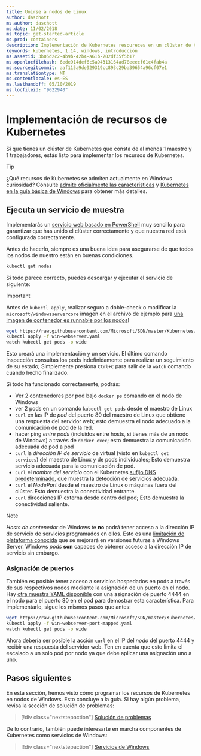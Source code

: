 ```yaml
---
title: Unirse a nodos de Linux
author: daschott
ms.author: daschott
ms.date: 11/02/2018
ms.topic: get-started-article
ms.prod: containers
description: Implementación de Kubernetes resoureces en un clúster de Kubernetes de sistemas operativos combinados.
keywords: kubernetes, 1.14, windows, introducción
ms.assetid: 3b05d2c2-4b9b-42b4-a61b-702df35f5b17
ms.openlocfilehash: 6ede914def6c5a94313164ad78eeecf61c4fab4a
ms.sourcegitcommit: aaf115a9de929319cc893c29ba39654a96cf07e1
ms.translationtype: MT
ms.contentlocale: es-ES
ms.lasthandoff: 05/10/2019
ms.locfileid: "9622940"
---
```

# <a name="deploying-kubernetes-resources"></a>Implementación de recursos de Kubernetes #
Si que tienes un clúster de Kubernetes que consta de al menos 1 maestro y 1 trabajadores, estás listo para implementar los recursos de Kubernetes.
> [!TIP] 
> ¿Qué recursos de Kubernetes se admiten actualmente en Windows curiosidad? Consulte [admite oficialmente las características](https://kubernetes.io/docs/getting-started-guides/windows/#supported-features) y [Kubernetes en la guía básica de Windows](https://trello.com/b/rjTqrwjl/windows-k8s-roadmap) para obtener más detalles.


## <a name="running-a-sample-service"></a>Ejecuta un servicio de muestra ##
Implementarás un [servicio web basado en PowerShell](https://github.com/Microsoft/SDN/blob/master/Kubernetes/WebServer.yaml) muy sencillo para garantizar que has unido el clúster correctamente y que nuestra red está configurada correctamente.

Antes de hacerlo, siempre es una buena idea para asegurarse de que todos los nodos de nuestro están en buenas condiciones.
```bash
kubectl get nodes
```

Si todo parece correcto, puedes descargar y ejecutar el servicio de siguiente:
> [!Important] 
> Antes de `kubectl apply`, realizar seguro a doble-check o modificar la `microsoft/windowsservercore` imagen en el archivo de ejemplo para [una imagen de contenedor es runnable por los nodos](https://docs.microsoft.com/virtualization/windowscontainers/deploy-containers/version-compatibility#choosing-container-os-versions)!

```bash
wget https://raw.githubusercontent.com/Microsoft/SDN/master/Kubernetes/flannel/l2bridge/manifests/simpleweb.yml -O win-webserver.yaml
kubectl apply -f win-webserver.yaml
watch kubectl get pods -o wide
```

Esto creará una implementación y un servicio. El último comando inspección consultas los pods indefinidamente para realizar un seguimiento de su estado; Simplemente presiona `Ctrl+C` para salir de la `watch` comando cuando hecho finalizado.

Si todo ha funcionado correctamente, podrás:

  - Ver 2 contenedores por pod bajo `docker ps` comando en el nodo de Windows
  - ver 2 pods en un comando `kubectl get pods` desde el maestro de Linux
  - `curl` en las IP de *pod* del puerto 80 del maestro de Linux que obtiene una respuesta del servidor web; esto demuestra el nodo adecuado a la comunicación de pod de la red.
  - hacer ping *entre pods* (incluidos entre hosts, si tienes más de un nodo de Windows) a través de `docker exec`; esto demuestra la comunicación adecuada de pod a pod
  - `curl` la *dirección IP de servicio* de virtual (visto en `kubectl get services`) del maestro de Linux y de pods individuales; Esto demuestra servicio adecuada para la comunicación de pod.
  - `curl` el *nombre del servicio* con el Kubernetes [sufijo DNS predeterminado](https://kubernetes.io/docs/concepts/services-networking/dns-pod-service/#services), que muestra la detección de servicios adecuada.
  - `curl` el *NodePort* desde el maestro de Linux o máquinas fuera del clúster. Esto demuestra la conectividad entrante.
  - `curl` direcciones IP externa desde dentro del pod; Esto demuestra la conectividad saliente.

> [!Note]  
> *Hosts de contenedor* de Windows te **no** podrá tener acceso a la dirección IP de servicio de servicios programados en ellos. Esto es una [limitación de plataforma conocida](./common-problems.md#my-windows-node-cannot-access-my-services-using-the-service-ip) que se mejorará en versiones futuras a Windows Server. Windows *pods* **son** capaces de obtener acceso a la dirección IP de servicio sin embargo.

### <a name="port-mapping"></a>Asignación de puertos ### 
También es posible tener acceso a servicios hospedados en pods a través de sus respectivos nodos mediante la asignación de un puerto en el nodo. Hay [otra muestra YAML disponible](https://github.com/Microsoft/SDN/blob/master/Kubernetes/PortMapping.yaml) con una asignación de puerto 4444 en el nodo para el puerto 80 en el pod para demostrar esta característica. Para implementarlo, sigue los mismos pasos que antes:

```bash
wget https://raw.githubusercontent.com/Microsoft/SDN/master/Kubernetes/PortMapping.yaml -O win-webserver-port-mapped.yaml
kubectl apply -f win-webserver-port-mapped.yaml
watch kubectl get pods -o wide
```

Ahora debería ser posible la acción `curl` en el IP del *nodo* del puerto 4444 y recibir una respuesta del servidor web. Ten en cuenta que esto limita el escalado a un solo pod por nodo ya que debe aplicar una asignación uno a uno.


## <a name="next-steps"></a>Pasos siguientes ##
En esta sección, hemos visto cómo programar los recursos de Kubernetes en nodos de Windows. Esto concluye a la guía. Si hay algún problema, revisa la sección de solución de problemas:

> [!div class="nextstepaction"]
> [Solución de problemas](./common-problems.md)

De lo contrario, también puede interesarte en marcha componentes de Kubernetes como servicios de Windows:
> [!div class="nextstepaction"]
> [Servicios de Windows](./kube-windows-services.md)
